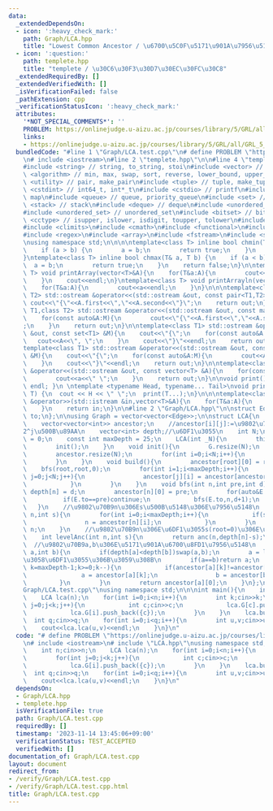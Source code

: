 ```yaml
---
data:
  _extendedDependsOn:
  - icon: ':heavy_check_mark:'
    path: Graph/LCA.hpp
    title: "Lowest Common Ancestor / \u6700\u5C0F\u5171\u901A\u7956\u5148"
  - icon: ':question:'
    path: templete.hpp
    title: "templete / \u30C6\u30F3\u30D7\u30EC\u30FC\u30C8"
  _extendedRequiredBy: []
  _extendedVerifiedWith: []
  _isVerificationFailed: false
  _pathExtension: cpp
  _verificationStatusIcon: ':heavy_check_mark:'
  attributes:
    '*NOT_SPECIAL_COMMENTS*': ''
    PROBLEM: https://onlinejudge.u-aizu.ac.jp/courses/library/5/GRL/all/GRL_5_C
    links:
    - https://onlinejudge.u-aizu.ac.jp/courses/library/5/GRL/all/GRL_5_C
  bundledCode: "#line 1 \"Graph/LCA.test.cpp\"\n# define PROBLEM \"https://onlinejudge.u-aizu.ac.jp/courses/library/5/GRL/all/GRL_5_C\"\
    \n# include <iostream>\n#line 2 \"templete.hpp\"\n\n#line 4 \"templete.hpp\"\n\
    #include <string> // string, to_string, stoi\n#include <vector> // vector\n#include\
    \ <algorithm> // min, max, swap, sort, reverse, lower_bound, upper_bound\n#include\
    \ <utility> // pair, make_pair\n#include <tuple> // tuple, make_tuple\n#include\
    \ <cstdint> // int64_t, int*_t\n#include <cstdio> // printf\n#include <map> //\
    \ map\n#include <queue> // queue, priority_queue\n#include <set> // set\n#include\
    \ <stack> // stack\n#include <deque> // deque\n#include <unordered_map> // unordered_map\n\
    #include <unordered_set> // unordered_set\n#include <bitset> // bitset\n#include\
    \ <cctype> // isupper, islower, isdigit, toupper, tolower\n#include <iomanip>\n\
    #include <climits>\n#include <cmath>\n#include <functional>\n#include <numeric>\n\
    #include <regex>\n#include <array>\n#include <fstream>\n#include <sstream>\n\n\
    \nusing namespace std;\n\n\n\ntemplate<class T> inline bool chmin(T& a, T b) {\n\
    \    if (a > b) {\n        a = b;\n        return true;\n    }\n    return false;\n\
    }\ntemplate<class T> inline bool chmax(T& a, T b) {\n    if (a < b) {\n      \
    \  a = b;\n        return true;\n    }\n    return false;\n}\n\ntemplate<class\
    \ T> void printArray(vector<T>&A){\n    for(T&a:A){\n        cout<<a<<\" \";\n\
    \    }\n    cout<<endl;\n}\ntemplate<class T> void printArrayln(vector<T>&A){\n\
    \    for(T&a:A){\n        cout<<a<<endl;\n    }\n}\n\n\ntemplate<class T1,class\
    \ T2> std::ostream &operator<<(std::ostream &out, const pair<T1,T2> &A){\n   \
    \ cout<<\"{\"<<A.first<<\",\"<<A.second<<\"}\";\n    return out;\n}\n\ntemplate<class\
    \ T1,class T2> std::ostream &operator<<(std::ostream &out, const map<T1,T2> &M){\n\
    \    for(const auto&A:M){\n        cout<<\"{\"<<A.first<<\",\"<<A.second<<\"}\"\
    ;\n    }\n    return out;\n}\n\ntemplate<class T1> std::ostream &operator<<(std::ostream\
    \ &out, const set<T1> &M){\n    cout<<\"{\";\n    for(const auto&A:M){\n     \
    \   cout<<A<<\", \";\n    }\n    cout<<\"}\"<<endl;\n    return out;\n}\n\n\n\
    template<class T1> std::ostream &operator<<(std::ostream &out, const multiset<T1>\
    \ &M){\n    cout<<\"{\";\n    for(const auto&A:M){\n        cout<<A<<\", \";\n\
    \    }\n    cout<<\"}\"<<endl;\n    return out;\n}\n\ntemplate<class T> std::ostream\
    \ &operator<<(std::ostream &out, const vector<T> &A){\n    for(const T &a:A){\n\
    \        cout<<a<<\" \";\n    }\n    return out;\n}\n\nvoid print() { cout <<\
    \ endl; }\n \ntemplate <typename Head, typename... Tail>\nvoid print(Head H, Tail...\
    \ T) {\n  cout << H << \" \";\n  print(T...);\n}\n\n\ntemplate<class T> std::istream\
    \ &operator>>(std::istream &in,vector<T>&A){\n    for(T&a:A){\n        std::cin>>a;\n\
    \    }\n    return in;\n}\n\n#line 2 \"Graph/LCA.hpp\"\n\nstruct Edge{\n    int\
    \ to;\n};\n\nusing Graph = vector<vector<Edge>>;\n\nstruct LCA{\n    Graph G;\n\
    \    vector<vector<int>> ancestor;\n    //ancestor[i][j]:=\u9802\u70B9i\u306E\
    2^j\u500B\u89AA\n    vector<int> depth;//\u6DF1\u3055\n    int N;\n    int root\
    \ = 0;\n    const int maxDepth = 25;\n    LCA(int _N){\n        this-> N = _N;\n\
    \        init();\n    }\n    void init(){\n        G.resize(N);\n        depth.resize(N);\n\
    \        ancestor.resize(N);\n        for(int i=0;i<N;i++){\n            ancestor[i].resize(maxDepth);\n\
    \        }\n    }\n    void build(){\n        ancestor[root][0] = root;\n    \
    \    bfs(root,root,0);\n        for(int i=1;i<maxDepth;i++){\n            for(int\
    \ j=0;j<N;j++){\n                ancestor[j][i] = ancestor[ancestor[j][i-1]][i-1];\n\
    \            }\n        }\n    }\n    void bfs(int n,int pre,int d){\n       \
    \ depth[n] = d;\n        ancestor[n][0] = pre;\n        for(auto&E:G[n]){\n  \
    \          if(E.to==pre)continue;\n            bfs(E.to,n,d+1);\n        }\n \
    \   }\n    //\u9802\u70B9n\u306Es\u500B\u5148\u306E\u7956\u5148\n    int anc(int\
    \ n,int s){\n        for(int i=0;i<maxDepth;i++){\n            if(s&(1<<i)){\n\
    \                n = ancestor[n][i];\n            }\n        }\n        return\
    \ n;\n    }\n    //\u9802\u70B9n\u306E\u6DF1\u3055s(root=0)\u306E\u7956\u5148\n\
    \    int levelAnc(int n,int s){\n        return anc(n,depth[n]-s);\n    }\n  \
    \  //\u9802\u70B9a,b\u306E\u5171\u901A\u6700\u8FD1\u7956\u5148\n    int lca(int\
    \ a,int b){\n        if(depth[a]<depth[b])swap(a,b);\n        a = levelAnc(a,depth[b]);//\u540C\
    \u3058\u6DF1\u3055\u306B\u3059\u308B\n        if(a==b)return a;\n        for(int\
    \ k=maxDepth-1;k>=0;k--){\n            if(ancestor[a][k]!=ancestor[b][k]){\n \
    \               a = ancestor[a][k];\n                b = ancestor[b][k];\n   \
    \         }\n        }\n        return ancestor[a][0];\n    }\n};\n#line 4 \"\
    Graph/LCA.test.cpp\"\nusing namespace std;\n\n\nint main(){\n    int n;cin>>n;\n\
    \    LCA lca(n);\n    for(int i=0;i<n;i++){\n        int k;cin>>k;\n        for(int\
    \ j=0;j<k;j++){\n            int c;cin>>c;\n            lca.G[c].push_back({i});\n\
    \            lca.G[i].push_back({c});\n        }\n    }\n    lca.build();\n  \
    \  int q;cin>>q;\n    for(int i=0;i<q;i++){\n        int u,v;cin>>u>>v;\n    \
    \    cout<<lca.lca(u,v)<<endl;\n    }\n}\n"
  code: "# define PROBLEM \"https://onlinejudge.u-aizu.ac.jp/courses/library/5/GRL/all/GRL_5_C\"\
    \n# include <iostream>\n# include \"LCA.hpp\"\nusing namespace std;\n\n\nint main(){\n\
    \    int n;cin>>n;\n    LCA lca(n);\n    for(int i=0;i<n;i++){\n        int k;cin>>k;\n\
    \        for(int j=0;j<k;j++){\n            int c;cin>>c;\n            lca.G[c].push_back({i});\n\
    \            lca.G[i].push_back({c});\n        }\n    }\n    lca.build();\n  \
    \  int q;cin>>q;\n    for(int i=0;i<q;i++){\n        int u,v;cin>>u>>v;\n    \
    \    cout<<lca.lca(u,v)<<endl;\n    }\n}\n"
  dependsOn:
  - Graph/LCA.hpp
  - templete.hpp
  isVerificationFile: true
  path: Graph/LCA.test.cpp
  requiredBy: []
  timestamp: '2023-11-14 13:45:06+09:00'
  verificationStatus: TEST_ACCEPTED
  verifiedWith: []
documentation_of: Graph/LCA.test.cpp
layout: document
redirect_from:
- /verify/Graph/LCA.test.cpp
- /verify/Graph/LCA.test.cpp.html
title: Graph/LCA.test.cpp
---
```

